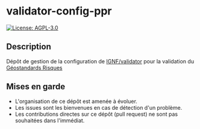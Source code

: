 # validator-config-ppr

[![License: AGPL-3.0](https://img.shields.io/badge/License-AGPL--3.0-blue.svg)](LICENSE)

## Description

Dépôt de gestion de la configuration de [IGNF/validator](https://github.com/IGNF/validator) pour la validation du [Géostandards Risques](https://github.com/cnigfr/Geostandards-Risques/blob/relecture-v0.1/standards/Geostandards-risques-commun/Document.md)

## Mises en garde

* L'organisation de ce dépôt est amenée à évoluer.
* Les issues sont les bienvenues en cas de détection d'un problème.
* Les contributions directes sur ce dépôt (pull request) ne sont pas souhaitées dans l'immédiat.

